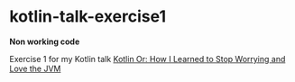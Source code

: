 # kotlin-talk-exercise1

**Non working code**

Exercise 1 for my Kotlin talk [Kotlin Or: How I Learned to Stop Worrying and Love the JVM](https://github.com/PabloCasia/kotlin-talk)
